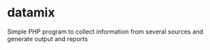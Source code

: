 # datamix
Simple PHP program to collect information from several sources and generate output and reports
